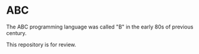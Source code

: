 # ABC
The ABC programming language was called "B" in the early 80s of previous century.

This repository is for review.
